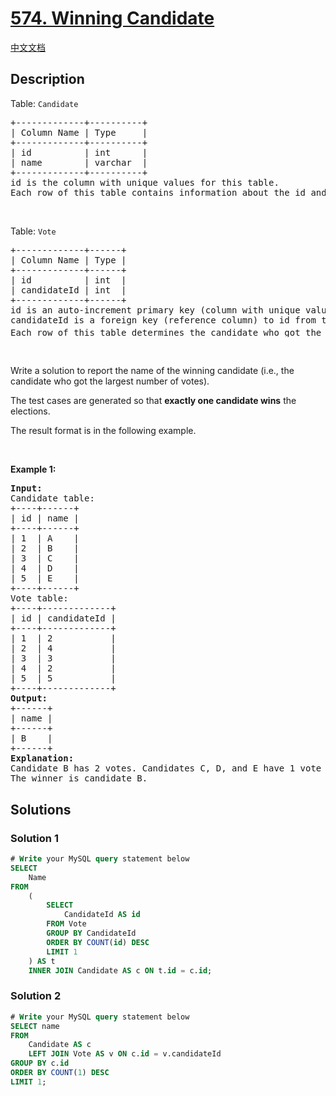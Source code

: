 # [574. Winning Candidate](https://leetcode.com/problems/winning-candidate)

[中文文档](/solution/0500-0599/0574.Winning%20Candidate/README.md)

<!-- tags:Database -->

## Description

<p>Table: <code>Candidate</code></p>

<pre>
+-------------+----------+
| Column Name | Type     |
+-------------+----------+
| id          | int      |
| name        | varchar  |
+-------------+----------+
id is the column with unique values for this table.
Each row of this table contains information about the id and the name of a candidate.
</pre>

<p>&nbsp;</p>

<p>Table: <code>Vote</code></p>

<pre>
+-------------+------+
| Column Name | Type |
+-------------+------+
| id          | int  |
| candidateId | int  |
+-------------+------+
id is an auto-increment primary key (column with unique values).
candidateId is a foreign key (reference column) to id from the Candidate table.
Each row of this table determines the candidate who got the i<sup>th</sup> vote in the elections.
</pre>

<p>&nbsp;</p>

<p>Write a solution to report the name of the winning candidate (i.e., the candidate who got the largest number of votes).</p>

<p>The test cases are generated so that <strong>exactly one candidate wins</strong> the elections.</p>

<p>The result format is in the following example.</p>

<p>&nbsp;</p>
<p><strong class="example">Example 1:</strong></p>

<pre>
<strong>Input:</strong> 
Candidate table:
+----+------+
| id | name |
+----+------+
| 1  | A    |
| 2  | B    |
| 3  | C    |
| 4  | D    |
| 5  | E    |
+----+------+
Vote table:
+----+-------------+
| id | candidateId |
+----+-------------+
| 1  | 2           |
| 2  | 4           |
| 3  | 3           |
| 4  | 2           |
| 5  | 5           |
+----+-------------+
<strong>Output:</strong> 
+------+
| name |
+------+
| B    |
+------+
<strong>Explanation:</strong> 
Candidate B has 2 votes. Candidates C, D, and E have 1 vote each.
The winner is candidate B.
</pre>

## Solutions

### Solution 1

<!-- tabs:start -->

```sql
# Write your MySQL query statement below
SELECT
    Name
FROM
    (
        SELECT
            CandidateId AS id
        FROM Vote
        GROUP BY CandidateId
        ORDER BY COUNT(id) DESC
        LIMIT 1
    ) AS t
    INNER JOIN Candidate AS c ON t.id = c.id;
```

<!-- tabs:end -->

### Solution 2

<!-- tabs:start -->

```sql
# Write your MySQL query statement below
SELECT name
FROM
    Candidate AS c
    LEFT JOIN Vote AS v ON c.id = v.candidateId
GROUP BY c.id
ORDER BY COUNT(1) DESC
LIMIT 1;
```

<!-- tabs:end -->

<!-- end -->
